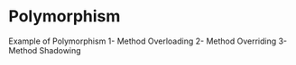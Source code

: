 # Polymorphism
Example of Polymorphism
1- Method Overloading
2- Method Overriding
3- Method Shadowing
